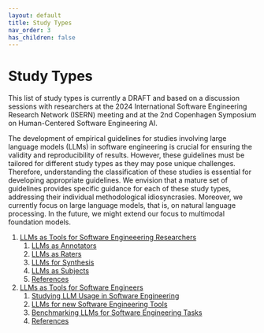 ```yaml
---
layout: default
title: Study Types
nav_order: 3
has_children: false
---
```


# Study Types

This list of study types is currently a DRAFT and based on a discussion sessions with researchers at the 2024 International Software Engineering Research Network (ISERN) meeting and at the 2nd Copenhagen Symposium on Human-Centered Software Engineering AI.

The development of empirical guidelines for studies involving large language models (LLMs) in software engineering is crucial for ensuring the validity and reproducibility of results. However, these guidelines must be tailored for different study types as they may pose unique challenges. Therefore, understanding the classification of these studies is essential for developing appropriate guidelines.
We envision that a mature set of guidelines provides specific guidance for each of these study types, addressing their individual methodological idiosyncrasies.
Moreover, we currently focus on large language models, that is, on natural language processing. In the future, we might extend our focus to multimodal foundation models.

1. [LLMs as Tools for Software Engineeering Researchers](#llms-as-tools-for-software-engineering-researchers)
    1. [LLMs as Annotators](#llms-as-annotators)
    2. [LLMs as Raters](#llms-as-raters)
    3. [LLMs for Synthesis](#llms-for-synthesis)
    4. [LLMs as Subjects](#llms-as-subjects)
    5. [References](#references)
2. [LLMs as Tools for Software Engineers](#llms-as-tools-for-software-engineers)
    1. [Studying LLM Usage in Software Engineering](#studying-llm-usage-in-software-engineering)
    2. [LLMs for new Software Engineering Tools](#llms-for-new-software-engineering-tools)
    3. [Benchmarking LLMs for Software Engineering Tasks](#benchmarking-llms-for-software-engineering-tasks)
    4. [References](#references)

